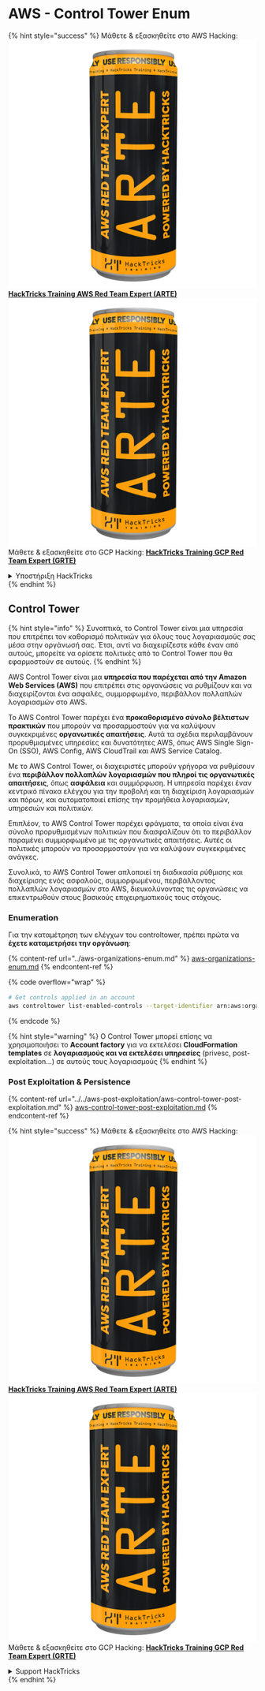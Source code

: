 # AWS - Control Tower Enum

{% hint style="success" %}
Μάθετε & εξασκηθείτε στο AWS Hacking:<img src="../../../../.gitbook/assets/image (1) (1) (1).png" alt="" data-size="line">[**HackTricks Training AWS Red Team Expert (ARTE)**](https://training.hacktricks.xyz/courses/arte)<img src="../../../../.gitbook/assets/image (1) (1) (1).png" alt="" data-size="line">\
Μάθετε & εξασκηθείτε στο GCP Hacking: <img src="../../../../.gitbook/assets/image (2).png" alt="" data-size="line">[**HackTricks Training GCP Red Team Expert (GRTE)**<img src="../../../../.gitbook/assets/image (2).png" alt="" data-size="line">](https://training.hacktricks.xyz/courses/grte)

<details>

<summary>Υποστήριξη HackTricks</summary>

* Ελέγξτε τα [**σχέδια συνδρομής**](https://github.com/sponsors/carlospolop)!
* **Εγγραφείτε στην** 💬 [**ομάδα Discord**](https://discord.gg/hRep4RUj7f) ή στην [**ομάδα telegram**](https://t.me/peass) ή **ακολουθήστε** μας στο **Twitter** 🐦 [**@hacktricks\_live**](https://twitter.com/hacktricks_live)**.**
* **Μοιραστείτε κόλπα hacking υποβάλλοντας PRs στα** [**HackTricks**](https://github.com/carlospolop/hacktricks) και [**HackTricks Cloud**](https://github.com/carlospolop/hacktricks-cloud) github repos.

</details>
{% endhint %}

## Control Tower

{% hint style="info" %}
Συνοπτικά, το Control Tower είναι μια υπηρεσία που επιτρέπει τον καθορισμό πολιτικών για όλους τους λογαριασμούς σας μέσα στην οργάνωσή σας. Έτσι, αντί να διαχειρίζεστε κάθε έναν από αυτούς, μπορείτε να ορίσετε πολιτικές από το Control Tower που θα εφαρμοστούν σε αυτούς.
{% endhint %}

AWS Control Tower είναι μια **υπηρεσία που παρέχεται από την Amazon Web Services (AWS)** που επιτρέπει στις οργανώσεις να ρυθμίζουν και να διαχειρίζονται ένα ασφαλές, συμμορφωμένο, περιβάλλον πολλαπλών λογαριασμών στο AWS.

Το AWS Control Tower παρέχει ένα **προκαθορισμένο σύνολο βέλτιστων πρακτικών** που μπορούν να προσαρμοστούν για να καλύψουν συγκεκριμένες **οργανωτικές απαιτήσεις**. Αυτά τα σχέδια περιλαμβάνουν προρυθμισμένες υπηρεσίες και δυνατότητες AWS, όπως AWS Single Sign-On (SSO), AWS Config, AWS CloudTrail και AWS Service Catalog.

Με το AWS Control Tower, οι διαχειριστές μπορούν γρήγορα να ρυθμίσουν ένα **περιβάλλον πολλαπλών λογαριασμών που πληροί τις οργανωτικές απαιτήσεις**, όπως **ασφάλεια** και συμμόρφωση. Η υπηρεσία παρέχει έναν κεντρικό πίνακα ελέγχου για την προβολή και τη διαχείριση λογαριασμών και πόρων, και αυτοματοποιεί επίσης την προμήθεια λογαριασμών, υπηρεσιών και πολιτικών.

Επιπλέον, το AWS Control Tower παρέχει φράγματα, τα οποία είναι ένα σύνολο προρυθμισμένων πολιτικών που διασφαλίζουν ότι το περιβάλλον παραμένει συμμορφωμένο με τις οργανωτικές απαιτήσεις. Αυτές οι πολιτικές μπορούν να προσαρμοστούν για να καλύψουν συγκεκριμένες ανάγκες.

Συνολικά, το AWS Control Tower απλοποιεί τη διαδικασία ρύθμισης και διαχείρισης ενός ασφαλούς, συμμορφωμένου, περιβάλλοντος πολλαπλών λογαριασμών στο AWS, διευκολύνοντας τις οργανώσεις να επικεντρωθούν στους βασικούς επιχειρηματικούς τους στόχους.

### Enumeration

Για την καταμέτρηση των ελέγχων του controltower, πρέπει πρώτα να **έχετε καταμετρήσει την οργάνωση**:

{% content-ref url="../aws-organizations-enum.md" %}
[aws-organizations-enum.md](../aws-organizations-enum.md)
{% endcontent-ref %}

{% code overflow="wrap" %}
```bash
# Get controls applied in an account
aws controltower list-enabled-controls --target-identifier arn:aws:organizations::<acc_id>:ou/<ou-id>
```
{% endcode %}

{% hint style="warning" %}
Ο Control Tower μπορεί επίσης να χρησιμοποιήσει το **Account factory** για να εκτελέσει **CloudFormation templates** σε **λογαριασμούς και να εκτελέσει υπηρεσίες** (privesc, post-exploitation...) σε αυτούς τους λογαριασμούς
{% endhint %}

### Post Exploitation & Persistence

{% content-ref url="../../aws-post-exploitation/aws-control-tower-post-exploitation.md" %}
[aws-control-tower-post-exploitation.md](../../aws-post-exploitation/aws-control-tower-post-exploitation.md)
{% endcontent-ref %}

{% hint style="success" %}
Μάθετε & εξασκηθείτε στο AWS Hacking:<img src="../../../../.gitbook/assets/image (1) (1) (1).png" alt="" data-size="line">[**HackTricks Training AWS Red Team Expert (ARTE)**](https://training.hacktricks.xyz/courses/arte)<img src="../../../../.gitbook/assets/image (1) (1) (1).png" alt="" data-size="line">\
Μάθετε & εξασκηθείτε στο GCP Hacking: <img src="../../../../.gitbook/assets/image (2).png" alt="" data-size="line">[**HackTricks Training GCP Red Team Expert (GRTE)**<img src="../../../../.gitbook/assets/image (2).png" alt="" data-size="line">](https://training.hacktricks.xyz/courses/grte)

<details>

<summary>Support HackTricks</summary>

* Ελέγξτε τα [**σχέδια συνδρομής**](https://github.com/sponsors/carlospolop)!
* **Εγγραφείτε στο** 💬 [**Discord group**](https://discord.gg/hRep4RUj7f) ή στην [**telegram group**](https://t.me/peass) ή **ακολουθήστε** μας στο **Twitter** 🐦 [**@hacktricks\_live**](https://twitter.com/hacktricks_live)**.**
* **Μοιραστείτε κόλπα hacking υποβάλλοντας PRs στα** [**HackTricks**](https://github.com/carlospolop/hacktricks) και [**HackTricks Cloud**](https://github.com/carlospolop/hacktricks-cloud) github repos.

</details>
{% endhint %}
